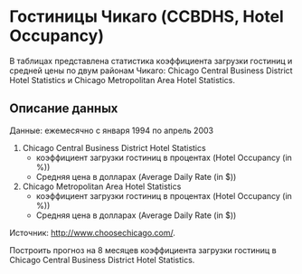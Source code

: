 Гостиницы Чикаго (CCBDHS, Hotel Occupancy)
==========================================

В таблицах представлена статистика коэффициента загрузки гостиниц и средней 
цены по двум районам Чикаго:  Chicago Central Business District Hotel Statistics и Chicago Metropolitan Area Hotel Statistics.

Описание данных
----------------
Данные: ежемесячно с января 1994 по апрель 2003

1. Chicago Central Business District Hotel Statistics 
	* коэффициент загрузки гостиниц в процентах (Hotel Occupancy (in %))
	* Средняя цена в долларах (Average Daily Rate (in $))
2. Chicago Metropolitan Area Hotel Statistics 
	* коэффициент загрузки гостиниц в процентах (Hotel Occupancy (in %))
	* Средняя цена в долларах (Average Daily Rate (in $))

Источник: http://www.choosechicago.com/.

Построить прогноз на 8 месяцев коэффициента загрузки гостиниц в Chicago Central Business District Hotel Statistics.
